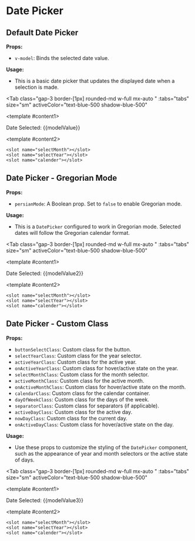 # Date Picker
<script setup lang="ts">
import { ref } from 'vue'
const tabs = [
  { label: 'UI', value: 1, content: '' },
  { label: 'Slots', value: 2, content: ''},
  { label: 'Props', value: 3, content: ''},
];
const modelValue = ref();
const modelValue2 = ref();
const modelValue3 = ref();
</script>

## Default Date Picker

**Props:**
- `v-model`: Binds the selected date value.

**Usage:**
- This is a basic date picker that updates the displayed date when a selection is made.

<Tab 
   class="gap-3 border-[1px] rounded-md w-full mx-auto "
    :tabs="tabs" 
    size="sm"
    activeColor="text-blue-500 shadow-blue-500"
  >
<template #content1>
<DatePicker v-model="modelValue" />
<p>Date Selected: {{modelValue}}</p>

</template>

<template #content2>

```vue
<slot name="selectMonth"></slot>
<slot name="selectYear"></slot>
<slot name="calender"></slot>
```

</template>
<template #content3>

```vue
<DatePicker v-model="modelValue" />
```

</template>
</Tab>

## Date Picker - Gregorian Mode

**Props:**
- `persianMode`: A Boolean prop. Set to `false` to enable Gregorian mode.

**Usage:**
- This is a `DatePicker` configured to work in Gregorian mode. Selected dates will follow the Gregorian calendar format.

<Tab 
   class="gap-3 border-[1px] rounded-md w-full mx-auto "
    :tabs="tabs" 
    size="sm"
    activeColor="text-blue-500 shadow-blue-500"
  >
<template #content1>
<DatePicker v-model="modelValue2" :persianMode="false" />
<p>Date Selected: {{modelValue2}}</p>
</template>

<template #content2>

```vue
<slot name="selectMonth"></slot>
<slot name="selectYear"></slot>
<slot name="calender"></slot>
```

</template>
<template #content3>

```vue
<DatePicker v-model="modelValue" :persianMode="false" />
```

</template>
</Tab>


## Date Picker - Custom Class

**Props:**
- `buttonSelectClass`: Custom class for the button.
- `selectYearClass`: Custom class for the year selector.
- `activeYearClass`: Custom class for the active year.
- `onActiveYearClass`: Custom class for hover/active state on the year.
- `selectMonthClass`: Custom class for the month selector.
- `activeMonthClass`: Custom class for the active month.
- `onActiveMonthClass`: Custom class for hover/active state on the month.
- `calendarClass`: Custom class for the calendar container.
- `dayOfWeekClass`: Custom class for the days of the week.
- `separatorClass`: Custom class for separators (if applicable).
- `activeDayClass`: Custom class for the active day.
- `nowDayClass`: Custom class for the current day.
- `onActiveDayClass`: Custom class for hover/active state on the day.


**Usage:**
- Use these props to customize the styling of the `DatePicker` component, such as the appearance of year and month selectors or the active state of days.

<Tab 
   class="gap-3 border-[1px] rounded-md w-full mx-auto "
    :tabs="tabs" 
    size="sm"
    activeColor="text-blue-500 shadow-blue-500"
  >
<template #content1>
<DatePicker v-model="modelValue3" buttonSelectClass="bg-gray-900" dayOfWeekClass="text-white" calenderClass="bg-gray-900 rounded-2xl" onActiveDayClass="text-white rounded-2xl hover:bg-gray-600" nowDayClass="border-amber-200 text-amber-200 rounded-2xl" activeDayClass="bg-gray-700 text-white rounded-2xl" selectMonthClass="bg-gray-900" activeMonthClass="bg-gray-800 text-white" onActiveMonthClass="bg-gray-600 text-white hover:bg-gray-600 hover:text-white" selectYearClass="bg-gray-900" activeYearClass="bg-gray-800 text-white" onActiveYearClass="bg-gray-600 text-white hover:bg-gray-600 hover:text-white"/>
<p>Date Selected: {{modelValue3}}</p>
</template>

<template #content2>

```vue
<slot name="selectMonth"></slot>
<slot name="selectYear"></slot>
<slot name="calender"></slot>
```

</template>
<template #content3>

```vue
<DatePicker v-model="modelValue" buttonSelectClass="bg-gray-900" 
dayOfWeekClass="text-white" calenderClass="bg-gray-900 rounded-2xl" 
onActiveDayClass="text-white rounded-2xl hover:bg-gray-600" 
nowDayClass="border-white text-amber-200 rounded-2xl"
activeDayClass="bg-gray-700 text-white rounded-2xl" 
selectMonthClass="bg-gray-900" activeMonthClass="bg-gray-800 text-white" 
onActiveMonthClass="bg-gray-600 text-white hover:bg-gray-600 hover:text-white" 
selectYearClass="bg-gray-900" activeYearClass="bg-gray-800 text-white" 
onActiveYearClass="bg-gray-600 text-white hover:bg-gray-600 hover:text-white"/>
```

</template>
</Tab>